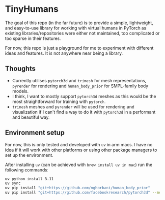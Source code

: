 # TinyHumans
The goal of this repo (in the far future) is to provide a simple, lightweight, and easy-to-use library for working with virtual humans in PyTorch as existing libraries/repositories were either not maintained, too complicated or too sparse in their features.

For now, this repo is just a playground for me to experiment with different ideas and features. It is not anywhere near being a library.

## Thoughts
- Currently utilises `pytorch3d` and `trimesh` for mesh representations, `pyrender` for rendering and `human_body_prior` for SMPL-family body models.
- I think, I want to mostly support `pytorch3d` meshes as this would be the most straightforward for training with `pytorch`.
- `trimesh` meshes and `pyrender` will be used for rendering and visualization if I can't find a way to do it with `pytorch3d` in a performant and beautiful way.

## Environment setup
For now, this is only tested and developed with `uv` in arm macs. I have no idea if it will work with other platforms or using other package managers to set up the environment.

After installing `uv` (can be achieved with `brew install uv in mac`) run the following commands:
```bash
uv python install 3.11
uv sync
uv pip install "git+https://github.com/nghorbani/human_body_prior"
uv pip install "git+https://github.com/facebookresearch/pytorch3d" --no-build-isolation
```

